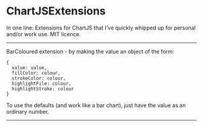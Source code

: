 ChartJSExtensions
=================

In one line: Extensions for ChartJS that I've quickly whipped up for personal and/or work use. MIT licence.

----

BarColoured extension - by making the value an object of the form:

    {
      value: value,
      fillColor: colour,
      strokeColor: colour,
      highlightFile: colour,
      highlightStroke: colour
    }

To use the defaults (and work like a bar chart), just have the value as an ordinary number.

----
